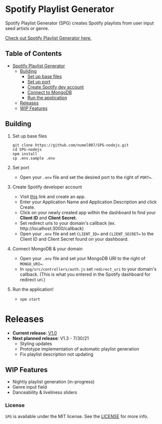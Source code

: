 # Spotify Playlist Generator

Spotify Playlist Generator (SPG) creates Spotify playlists from user input seed artists or genre.

[Check out Spotify Playlist Generator here.](http://spg.caprover.benchan.tech/)

## Table of Contents

-   [Spotify Playlist Generator](#spotify-playlist-generator)
    -   [Building](#building)
        -   [Set up base files](#set-up-base-files)
        -   [Set up port](#set-up-port)
        -   [Create Spotify dev account](#create-spotify-developer-account)
        -   [Connect to MongoDB](#connect-to-mongodb)
        -   [Run the application](#run-the-application)
    -   [Releases](#releases)
    -   [WIP Features](#wip-features)

## Building

1. Set up base files

    ```
    git clone https://github.com/numel007/SPG-nodejs.git
    cd SPG-nodejs
    npm install
    cp .env.sample .env
    ```

1. Set port

    - Open your `.env` file and set the desired port to the right of `PORT=`.

1. Create Spotify developer account

    - Visit [this](https://developer.spotify.com/dashboard) link and create an app.
    - Enter your Application Name and Application Description and click Create.
    - Click on your newly created app within the dashboard to find your **Client ID** and **Client Secret**.
    - Set redirect uris to your domain's callback (ex. http://localhost:3000/callback)
    - Open your `.env` file and set `CLIENT_ID=` and `CLIENT_SECRET=` to the Client ID and Client Secret found on your dashboard.

1. Connect MongoDB & your domain

    - Open your `.env` file and set your MongoDB URI to the right of `MONGO_URI=`.
    - In `spg/src/controllers/auth.js` set `redirect_uri` to your domain's callback. (This is what you entered in the Spotify dashboard for redirect uri.)

1. Run the application!
    - `npm start`

# Releases

-   **Current release**: [V1.0](http://spg.caprover.benchan.tech/)
-   **Next planned release**: V1.3 - 7/30/21
    -   Styling updates
    -   Prototype implementation of automatic playlist generation
    -   Fix playlist description not updating

## WIP Features

-   Nightly playlist generation (in-progress)
-   Genre input field
-   Danceability & liveliness sliders

### License

`SPG` is available under the MIT license. See the [LICENSE](https://github.com/numel007/SPG-nodejs/blob/deployment/LICENSE) for more info.
